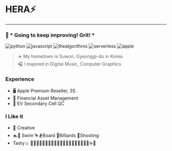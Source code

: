 # HERA⚡️
***
### 🌱  * Going to keep improving!  Grit! *

![python](https://img.shields.io/badge/python-➤➣➣➣➣-3776AB?style=plastic&logo=Python&logoColor=white)      ![javascript](https://img.shields.io/badge/JS-➤➣➣➣➣-F7DF1E?style=plastic&logo=javascript&logoColor=white)       ![thealgorithms](https://img.shields.io/badge/AI-➤➣➣➣➣-813588?style=plastic&logo=thealgorithms&logoColor=white)
![serverless](https://img.shields.io/badge/Server-➤➣➣➣➣-64BC4B?style=plastic&logo=serverless&logoColor=white)      ![apple](https://img.shields.io/badge/ios-➤➣➣➣➣-E8E8E8?style=plastic&logo=apple&logoColor=white)


> ✈️ My hometown is Suwon, Gyeonggi-do in Korea  
> 🎧 I majored in Digital Music, Computer Graphics

### Experience
- 🖥 ️Apple Premium Reseller, 3S
- 🏦 Financial Asset Management
- 🚗 EV Secondary Cell QC

### I Like it
- 🦄 Creative
- 🏊🤿 Swim ⛷️🏂Board 🎱Billiards 🔫Shooting
- Tasty☺️ 🥐🧀🍳🥩🍖🍔🍕🍝🍜🍤🥟🍲🍧🍨🍦🧁🍰🍮🍫🍪☕️🍹
